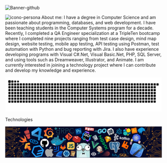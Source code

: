 

![Banner-github](https://github.com/user-attachments/assets/b551255e-f96a-4c43-a970-80fc52c0b4f9)

![icono-persona](https://github.com/user-attachments/assets/0e7fc533-f925-46d8-bd5d-5c81fa4fde0c)  About me:
I have a degree in Computer Science and am passionate about programming, databases, and web development. I have been teaching students in the Computer Systems program for a decade. Recently, I completed a QA Engineer specialization at a TripleTen bootcamp where I completed nine projects ranging from test case design, mind map design, website testing, mobile app testing, API testing using Postman, test automation with Python and bug reporting with Jira. I also have experience developing programs with Visual C#.Net, Visual Basic.Net, PHP, SQL Server, and using tools such as Dreamweaver, Illustrator, and Animate. I am currently interested in joining a technology project where I can contribute and develop my knowledge and experience.

<p align = "center">
	<img src = "https://github.com/7oSkaaa/7oSkaaa/blob/output/github-contribution-grid-snake.svg?" alt = "Snake Game"/>
</p>

Technologies



![Github Banner](https://github.com/Jaydeep-Yadav/Jaydeep-Yadav/blob/main/banner.png)

